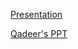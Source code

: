 [Presentation](https://onedrive.live.com/:p:/g/personal/D0C07846FD775ACA/EeM5Fdxgv4dJn1c0Owu59WEBKp6HHerGDNlGPHDs4gJb_w?resid=D0C07846FD775ACA!sdc1539e3bf6049879f57343b0bb9f561&ithint=file%2Cpptx&e=y5uoYm&migratedtospo=true&redeem=aHR0cHM6Ly8xZHJ2Lm1zL3AvYy9kMGMwNzg0NmZkNzc1YWNhL0VlTTVGZHhndjRkSm4xYzBPd3U1OVdFQktwNkhIZXJHRE5sR1BIRHM0Z0piX3c_ZT15NXVvWW0)


[Qadeer's PPT](https://1drv.ms/p/c/d0c07846fd775aca/ET4Jflm20ixNgaN2oLU0yGwB3ZREgim8sgamtk51pvwZ0w?e=otWXqY)
